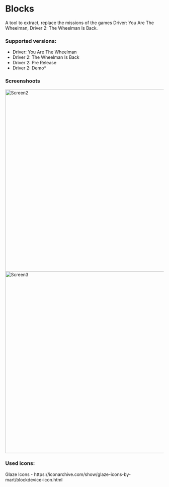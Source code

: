 # Blocks
A tool to extract, replace the missions of the games Driver: You Are The Wheelman, Driver 2: The Wheelman Is Back.

<h3>Supported versions:</h3>
  <ul>
    <li>Driver: You Are The Wheelman</li>
    <li>Driver 2: The Wheelman Is Back</li>
    <li>Driver 2: Pre Release</li>
    <li>Driver 2: Demo*</li>
  </ul>

<h3>Screenshoots</h3>
<img width="579" alt="Screen2" src="https://user-images.githubusercontent.com/60477645/184965955-65e34dd0-0081-4eec-8ad5-1271612e4c0a.PNG">
<img width="579" alt="Screen3" src="https://user-images.githubusercontent.com/60477645/184965577-f30d6752-9240-4807-af3f-7fa9f065cda0.PNG">

<h3>Used icons:</h3>
Glaze Icons - https://iconarchive.com/show/glaze-icons-by-mart/blockdevice-icon.html

